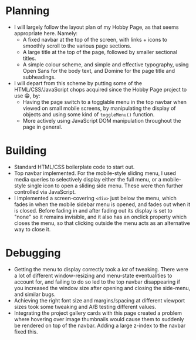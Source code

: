 # Planning
- I will largely follow the layout plan of my Hobby Page, as that seems appropriate here. Namely:
    - A fixed navbar at the top of the screen, with links + icons to smoothly scroll to the various page sections.
    - A large title at the top of the page, followed by smaller sectional titles.
    - A simple colour scheme, and simple and effective typography, using Open Sans for the body text, and Domine for the page title and subheadings.
- I will depart from this scheme by putting some of the HTML/CSS/JavaScript chops acquired since the Hobby Page project to use 😁, by:
    - Having the page switch to a togglable menu in the top navbar when viewed on small mobile screens, by manipulating the display of objects and using some kind of `toggleMenu()` function.
    - More actively using JavaScript DOM manipulation throughout the page in general.
# Building
- Standard HTML/CSS boilerplate code to start out.
- Top navbar implemented. For the mobile-style sliding menu, I used media queries to selectively display either the full menu, or a mobile-style single icon to open a sliding side menu. These were then further controlled via JavaScript.
- I implemented a screen-covering `<div>` just below the menu, which fades in when the mobile sidebar menu is opened, and fades out when it is closed. Before fading in and after fading out its display is set to "none" so it remains invisible, and it also has an onclick property which closes the menu, so that clicking outside the menu acts as an alternative way to close it.
# Debugging
- Getting the menu to display correctly took a *lot* of tweaking. There were a lot of different window-resizing and menu-state eventualities to account for, and failing to do so led to the top navbar disappearing if you increased the window size after opening and closing the side-menu, and similar bugs.
- Achieving the right font size and margins/spacing at different viewport sizes took some tweaking and A/B testing different values.
- Integrating the project gallery cards with this page created a problem where hovering over image thumbnails would cause them to suddenly be rendered on top of the navbar. Adding a large z-index to the navbar fixed this.